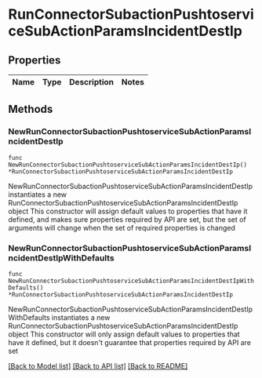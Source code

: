 # RunConnectorSubactionPushtoserviceSubActionParamsIncidentDestIp

## Properties

Name | Type | Description | Notes
------------ | ------------- | ------------- | -------------

## Methods

### NewRunConnectorSubactionPushtoserviceSubActionParamsIncidentDestIp

`func NewRunConnectorSubactionPushtoserviceSubActionParamsIncidentDestIp() *RunConnectorSubactionPushtoserviceSubActionParamsIncidentDestIp`

NewRunConnectorSubactionPushtoserviceSubActionParamsIncidentDestIp instantiates a new RunConnectorSubactionPushtoserviceSubActionParamsIncidentDestIp object
This constructor will assign default values to properties that have it defined,
and makes sure properties required by API are set, but the set of arguments
will change when the set of required properties is changed

### NewRunConnectorSubactionPushtoserviceSubActionParamsIncidentDestIpWithDefaults

`func NewRunConnectorSubactionPushtoserviceSubActionParamsIncidentDestIpWithDefaults() *RunConnectorSubactionPushtoserviceSubActionParamsIncidentDestIp`

NewRunConnectorSubactionPushtoserviceSubActionParamsIncidentDestIpWithDefaults instantiates a new RunConnectorSubactionPushtoserviceSubActionParamsIncidentDestIp object
This constructor will only assign default values to properties that have it defined,
but it doesn't guarantee that properties required by API are set


[[Back to Model list]](../README.md#documentation-for-models) [[Back to API list]](../README.md#documentation-for-api-endpoints) [[Back to README]](../README.md)


